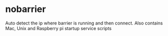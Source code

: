 # nobarrier
Auto detect the ip where barrier is running and then connect. Also contains Mac, Unix and Raspberry pi startup service scripts
